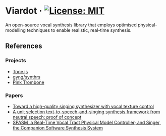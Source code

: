 # Viardot &middot; [![License: MIT](https://img.shields.io/badge/License-MIT-yellow.svg)](https://opensource.org/licenses/MIT)

 An open-source vocal synthesis library that employs optimised physical-modelling techniques to enable realistic, real-time synthesis.

## References
### Projects
- [Tone.js](https://github.com/Tonejs/Tone.js)
- [gyng/synthrs](https://github.com/gyng/synthrs/)
- [Pink Trombone](https://dood.al/pinktrombone/)

### Papers
- [Toward a high-quality singing synthesizer with vocal texture control](https://ccrma.stanford.edu/~vickylu/thesis/)
- [A unit selection text-to-speech-and-singing synthesis framework from neutral speech: proof of concept
](https://asmp-eurasipjournals.springeropen.com/articles/10.1186/s13636-019-0163-y)
- [SPASM, a Real-Time Vocal Tract Physical Model Controller; and Singer, the Companion Software Synthesis System](https://www.jstor.org/stable/3680568?origin=crossref)
